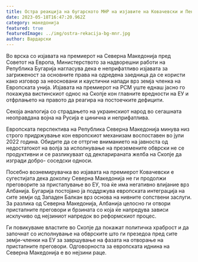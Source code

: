 ```yaml
---
title: Остра реакција на бугарското МНР на изјавите на Ковачевски и Пендаровски
date: 2023-05-18T16:47:20.962Z
category: македонија
featured: true
featuredImage: ../img/ostra-rekacija-bg-mnr.jpg
author: Вардарски
---
```

Во врска со изјавата на премиерот на Северна Македонија пред Советот на Европа, Министерството за надворешни работи на Република Бугарија нагласува дека е неприфатливо изјавата за загриженост за основните права на одредена заедница да се користи како изговор за неосновани и каустични напади врз земја членка на Европската унија. Изјавата на премиерот на РСМ уште еднаш јасно го покажува вистинскиот однос на Скопје кон главните вредности на ЕУ и отфрлањето на правото да реагира на постоечките дефицити.

Секоја аналогија со страдањето на украинскиот народ во сегашната неоправдана војна на Русија е цинична и неприфатлива.

Европската перспектива на Република Северна Македонија минува низ строго придржување кон европскиот механизам воспоставен во јули 2022 година. Обидите да се оттргне вниманието на јавноста од недостатокот на волја за исполнување на преземените обврски не се продуктивни и се разликуваат од декларираната желба на Скопје да изгради добро- соседски односи.

Посебно вознемирувачка во изјавата на премиерот Ковачевски е сугестијата дека доколку Северна Македонија не ги продолжи преговорите за пристапување во ЕУ, тоа ќе има негативно влијание врз Албанија. Бугарија постојано ја поддржува европската интеграција на сите земји од Западен Балкан врз основа на нивните сопствени заслуги. За разлика од Северна Македонија, Албанија целосно ги отвори пристапните преговори и брзината со која ќе напредува зависи исклучиво од нејзиниот напредок во реформскиот процес.

Ги повикуваме властите во Скопје да покажат политичка храброст и да започнат со исполнување на обврските што ги презедоа пред сите земји-членки на ЕУ за завршување на фазата на отворање на пристапните преговори. Одговорноста за европската иднина на Северна Македонија е во нејзини раце.